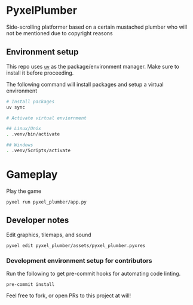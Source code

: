 # PyxelPlumber

Side-scrolling platformer based on a certain mustached plumber who will not be mentioned due to copyright reasons

## Environment setup

This repo uses [`uv`](https://docs.astral.sh/uv/getting-started/installation) as the package/environment manager. Make sure to install it before proceeding.

The following command will install packages and setup a virtual environment

```bash
# Install packages
uv sync

# Activate virtual enviornment

## Linux/Unix
. .venv/bin/activate

## Windows
. .venv/Scripts/activate
```

# Gameplay

Play the game

```
pyxel run pyxel_plumber/app.py
```


## Developer notes

Edit graphics, tilemaps, and sound

```
pyxel edit pyxel_plumber/assets/pyxel_plumber.pyxres
```

### Development environment setup for contributors

Run the following to get pre-commit hooks for automating code linting.
```
pre-commit install
```

Feel free to fork, or open PRs to this project at will!